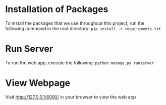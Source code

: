 # Installation of Packages
To install the packages that we use throughout this project, run the following command in the root directory:
`pip install -r requirements.txt`

# Run Server
To run the web app, execute the following:
`python manage.py runserver`

# View Webpage
Visit http://127.0.0.1:8000/ in your browser to view the web app